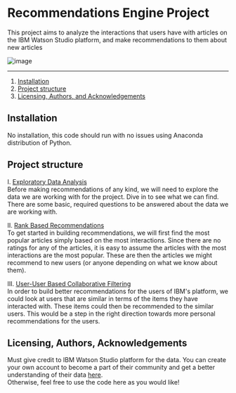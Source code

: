 # Recommendations Engine Project

This project aims to analyze the interactions that users have with articles on the IBM Watson Studio platform, and make recommendations to them about new articles

![image](https://github.com/cris-scheib/recommendations-engine/assets/61483993/9935900a-744c-474d-8695-0f6bffe398de)

-----------------------------------

1. [Installation](#installation)
2. [Project structure](#structure)
3. [Licensing, Authors, and Acknowledgements](#licensing)

## Installation <a name="installation"></a>
No installation, this code should run with no issues using Anaconda distribution of Python.
 
## Project structure <a name="structure"></a>

I. [Exploratory Data Analysis](#Exploratory-Data-Analysis)<br>
Before making recommendations of any kind, we will need to explore the data we are working with for the project. 
Dive in to see what we can find. 
There are some basic, required questions to be answered about the data we are working with. 

II. [Rank Based Recommendations](#Rank)<br>
To get started in building recommendations, we will first find the most popular articles simply based on the most interactions. 
Since there are no ratings for any of the articles, it is easy to assume the articles with the most interactions are the most popular. 
These are then the articles we might recommend to new users (or anyone depending on what we know about them).

III. [User-User Based Collaborative Filtering](#User-User)<br>
In order to build better recommendations for the users of IBM's platform, we could look at users that are similar in terms of the items they have interacted with. 
These items could then be recommended to the similar users. 
This would be a step in the right direction towards more personal recommendations for the users.

## Licensing, Authors, Acknowledgements<a name="licensing"></a>

Must give credit to IBM Watson Studio platform for the data. 
You can create your own account to become a part of their community and get a better understanding of their data [here](https://www.kaggle.com/stackoverflow/so-survey-2017/data).  
Otherwise, feel free to use the code here as you would like! 
